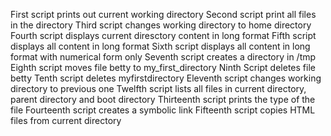 First script prints out current working directory
Second script print all files in the directory
Third script changes working directory to home directory
Fourth script displays current diresctory content in long format
Fifth script displays all content in long format
Sixth script displays all content in long format with numerical form only
Seventh script creates a directory in /tmp
Eighth script moves file betty to my_first_directory
Ninth Script deletes file betty
Tenth script deletes myfirstdirectory
Eleventh script changes working directory to previous one
Twelfth script lists all files in current directory, parent directory and boot directory
Thirteenth script prints the type of the file
Fourteenth script creates a symbolic link
Fifteenth script copies HTML files from current directory
